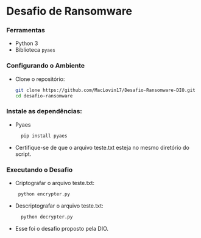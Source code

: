 # Desafio de Ransomware

### Ferramentas

- Python 3
- Biblioteca `pyaes`

### Configurando o Ambiente

- Clone o repositório:
  ```bash
  git clone https://github.com/MacLovin17/Desafio-Ransomware-DIO.git
  cd desafio-ransomware
### Instale as dependências:
- Pyaes
  ```bash
    pip install pyaes
- Certifique-se de que o arquivo teste.txt esteja no mesmo diretório do script.
### Executando o Desafio

- Criptografar o arquivo teste.txt:
   ```bash
    python encrypter.py
- Descriptografar o arquivo teste.txt:
  ```bash
    python decrypter.py
- Esse foi o desafio proposto pela DIO.





